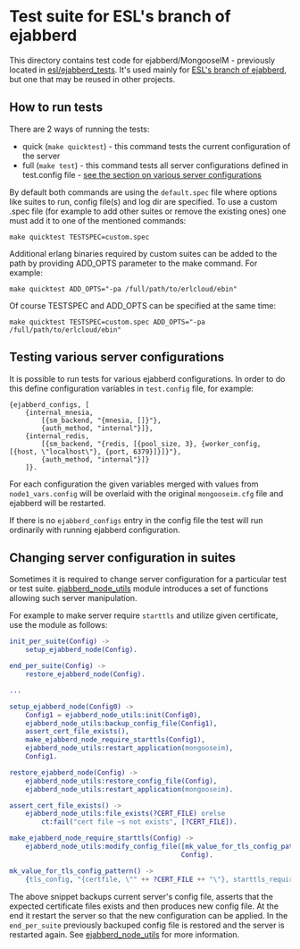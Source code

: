 Test suite for ESL's branch of ejabberd
=======================================

This directory contains test code for ejabberd/MongooseIM - previously
located in
[esl/ejabberd_tests](https://github.com/esl/ejabberd_tests/commit/913fb0a5a8c1ab753eb35c1e1b491e8572633b54).
It's used mainly for [ESL's branch of ejabberd](https://github.com/esl/MongooseIM),
but one that may be reused in other projects.

## How to run tests

There are 2 ways of running the tests:
* quick (`make quicktest`) - this command tests the current configuration of the server
* full (`make test`) - this command tests all server configurations defined in test.config file - [see the section on various server configurations](#testing-various-server-configurations)

By default both commands are using the `default.spec` file where options like suites to run, config file(s) and log dir are specified. To use a custom .spec file (for example to add other suites or remove the existing ones) one must add it to one of the mentioned commands:

`make quicktest TESTSPEC=custom.spec`

Additional erlang binaries required by custom suites can be added to the path by providing ADD_OPTS parameter to the make command. For example:

`make quicktest ADD_OPTS="-pa /full/path/to/erlcloud/ebin"`

Of course TESTSPEC and ADD_OPTS can be specified at the same time:

`make quicktest TESTSPEC=custom.spec ADD_OPTS="-pa /full/path/to/erlcloud/ebin"`

## Testing various server configurations

It is possible to run tests for various ejabberd configurations.
In order to do this define configuration variables in `test.config` file, for example:

```
{ejabberd_configs, [
    {internal_mnesia,
        [{sm_backend, "{mnesia, []}"},
        {auth_method, "internal"}]},
    {internal_redis,
        [{sm_backend, "{redis, [{pool_size, 3}, {worker_config, [{host, \"localhost\"}, {port, 6379}]}]}"},
        {auth_method, "internal"}]}
    ]}.
```
For each configuration the given variables merged with values from `node1_vars.config`
will be overlaid with the original `mongooseim.cfg` file and ejabberd will be restarted.


If there is no `ejabberd_configs` entry in the config file the test will run ordinarily with running ejabberd configuration.

## Changing server configuration in suites ##

Sometimes it is required to change server configuration for a particular
test or test suite. [ejabberd_node_utils](tests/ejabberd_node_utils.erl)
module introduces a set of functions allowing such server manipulation.

For example to make server require `starttls` and utilize given certificate,
use the module as follows:
```erlang
init_per_suite(Config) ->
    setup_ejabberd_node(Config).

end_per_suite(Config) ->
    restore_ejabberd_node(Config).

...

setup_ejabberd_node(Config0) ->
    Config1 = ejabberd_node_utils:init(Config0),
    ejabberd_node_utils:backup_config_file(Config1),
    assert_cert_file_exists(),
    make_ejabberd_node_require_starttls(Config1),
    ejabberd_node_utils:restart_application(mongooseim),
    Config1.

restore_ejabberd_node(Config) ->
    ejabberd_node_utils:restore_config_file(Config),
    ejabberd_node_utils:restart_application(mongooseim).

assert_cert_file_exists() ->
    ejabberd_node_utils:file_exists(?CERT_FILE) orelse
        ct:fail("cert file ~s not exists", [?CERT_FILE]).

make_ejabberd_node_require_starttls(Config) ->
    ejabberd_node_utils:modify_config_file([mk_value_for_tls_config_pattern()],
                                           Config).

mk_value_for_tls_config_pattern() ->
    {tls_config, "{certfile, \"" ++ ?CERT_FILE ++ "\"}, starttls_required,"}.
```

The above snippet backups current server's config file, asserts that
the expected certificate files exists and then produces new config file.
At the end it restart the server so that the new configuration can be applied.
In the `end_per_suite` previously backuped config file is restored and
the server is restarted again. See [ejabberd_node_utils](tests/ejabberd_node_utils.erl)
for more information.

